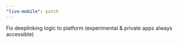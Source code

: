 ```yaml
---
"live-mobile": patch
---
```


Fix deeplinking logic to platform (experimental & private apps always accessible)
